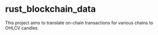 # rust_blockchain_data

This project aims to translate on-chain transactions for various chains to OHLCV candles.